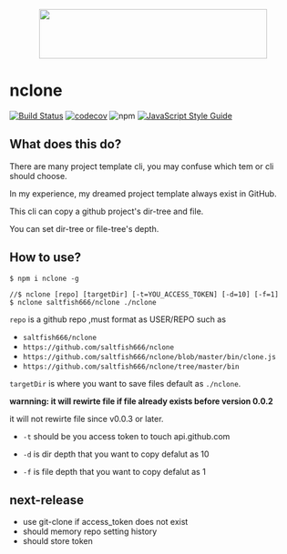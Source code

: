<p align="center">
  <img width="400" height="87,786" src="https://user-images.githubusercontent.com/40801473/42821784-3ff7b79e-89d1-11e8-9ac6-707106160915.png">
</p>


# nclone
[![Build Status](https://travis-ci.org/saltfish666/nclone.svg?branch=master)](https://travis-ci.org/saltfish666/nclone)
[![codecov](https://codecov.io/gh/saltfish666/nclone/branch/master/graph/badge.svg)](https://codecov.io/gh/saltfish666/nclone)
![npm](https://img.shields.io/npm/dm/nclone.svg)
[![JavaScript Style Guide](https://img.shields.io/badge/code_style-standard-brightgreen.svg)](https://standardjs.com)


## What does this do?
There are many project template cli, you may confuse which tem or cli should choose.

In my experience, my dreamed project template always exist in GitHub.

This cli can copy a github project's dir-tree and file.

You can set dir-tree or file-tree's depth.


## How to use?

```
$ npm i nclone -g

//$ nclone [repo] [targetDir] [-t=YOU_ACCESS_TOKEN] [-d=10] [-f=1]
$ nclone saltfish666/nclone ./nclone
```
`repo` is a github repo ,must format as USER/REPO such as

- `saltfish666/nclone`
- `https://github.com/saltfish666/nclone`
- `https://github.com/saltfish666/nclone/blob/master/bin/clone.js`
- `https://github.com/saltfish666/nclone/tree/master/bin`

`targetDir` is where you want to save files default as `./nclone`.

**warnning: it will rewirte file if file already exists before version 0.0.2**

it will not rewirte file since v0.0.3 or later.

- `-t` should be you access token to touch api.github.com

- `-d` is dir depth that you want to copy defalut as 10

- `-f` is file depth that you want to copy defalut as 1

## next-release
- use git-clone if access_token does not exist
- should memory repo setting history
- should store token

